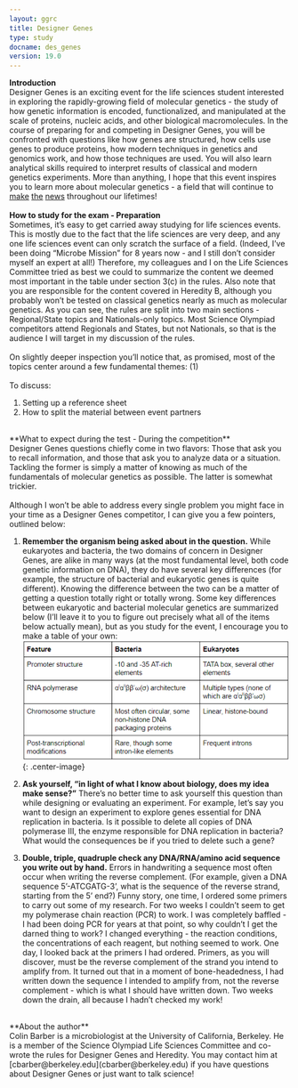 ```yaml
---
layout: ggrc
title: Designer Genes
type: study
docname: des_genes
version: 19.0
---
```


**Introduction**<br>
Designer Genes is an exciting event for the life sciences student interested in exploring the rapidly-growing field of molecular genetics - the study of how genetic information is encoded, functionalized, and manipulated at the scale of proteins, nucleic acids, and other biological macromolecules. In the course of preparing for and competing in Designer Genes, you will be confronted with questions like how genes are structured, how cells use genes to produce proteins, how modern techniques in genetics and genomics work, and how those techniques are used. You will also learn analytical skills required to interpret results of classical and modern genetics experiments. More than anything, I hope that this event inspires you to learn more about molecular genetics - a field that will continue to [make](https://www.nytimes.com/interactive/2017/08/04/science/crispr-gene-editing.html) [the](https://www.washingtonpost.com/news/speaking-of-science/wp/2017/04/13/a-new-crispr-breakthrough-could-lead-to-simpler-cheaper-disease-diagnosis/) [news](https://www.economist.com/science-and-technology/2017/10/26/gene-editing-takes-another-step-forward) throughout our lifetimes!<br>
<br>
**How to study for the exam - Preparation**<br>
Sometimes, it’s easy to get carried away studying for life sciences events. This is mostly due to the fact that the life sciences are very deep, and any one life sciences event can only scratch the surface of a field. (Indeed, I’ve been doing “Microbe Mission” for 8 years now - and I still don’t consider myself an expert at all!) Therefore, my colleagues and I on the Life Sciences Committee tried as best we could to summarize the content we deemed most important in the table under section 3(c) in the rules. Also note that you are responsible for the content covered in Heredity B, although you probably won’t be tested on classical genetics nearly as much as molecular genetics. As you can see, the rules are split into two main sections - Regional/State topics and Nationals-only topics. Most Science Olympiad competitors attend Regionals and States, but not Nationals, so that is the audience I will target in my discussion of the rules.<br>
<br>
On slightly deeper inspection you’ll notice that, as promised, most of the topics center around a few fundamental themes: (1) <br>
<br>
To discuss:<br>
1. Setting up a reference sheet
2. How to split the material between event partners

<br>
**What to expect during the test - During the competition**<br>
Designer Genes questions chiefly come in two flavors: Those that ask you to recall information, and those that ask you to analyze data or a situation. Tackling the former is simply a matter of knowing as much of the fundamentals of molecular genetics as possible. The latter is somewhat trickier.<br>
<br>
Although I won’t be able to address every single problem you might face in your time as a Designer Genes competitor, I can give you a few pointers, outlined below:<br>

1. **Remember the organism being asked about in the question.** While eukaryotes and bacteria, the two domains of concern in Designer Genes, are alike in many ways (at the most fundamental level, both code genetic information on DNA), they do have several key differences (for example, the structure of bacterial and eukaryotic genes is quite different). Knowing the difference between the two can be a matter of getting a question totally right or totally wrong. Some key differences between eukaryotic and bacterial molecular genetics are summarized below (I’ll leave it to you to figure out precisely what all of the items below actually mean), but as you study for the event, I encourage you to make a table of your own:
![image](/img/ggrc_assets/des_genes_1.PNG){: .center-image}

2. **Ask yourself, “in light of what I know about biology, does my idea make sense?”** There’s no better time to ask yourself this question than while designing or evaluating an experiment. For example, let’s say you want to design an experiment to explore genes essential for DNA replication in bacteria. Is it possible to delete all copies of DNA polymerase III, the enzyme responsible for DNA replication in bacteria? What would the consequences be if you tried to delete such a gene?

3. **Double, triple, quadruple check any DNA/RNA/amino acid sequence you write out by hand.** Errors in handwriting a sequence most often occur when writing the reverse complement. (For example, given a DNA sequence 5’-ATCGATG-3’, what is the sequence of the reverse strand, starting from the 5’ end?) Funny story, one time, I ordered some primers to carry out some of my research. For two weeks I couldn’t seem to get my polymerase chain reaction (PCR) to work. I was completely baffled - I had been doing PCR for years at that point, so why couldn’t I get the darned thing to work? I changed everything - the reaction conditions, the concentrations of each reagent, but nothing seemed to work. One day, I looked back at the primers I had ordered. Primers, as you will discover, must be the reverse complement of the strand you intend to amplify from. It turned out that in a moment of bone-headedness, I had written down the sequence I intended to amplify from, not the reverse complement - which is what I should have written down. Two weeks down the drain, all because I hadn’t checked my work!

<br>
**About the author**<br>
Colin Barber is a microbiologist at the University of California, Berkeley. He is a member of the Science Olympiad Life Sciences Committee and co-wrote the rules for Designer Genes and Heredity. You may contact him at [cbarber@berkeley.edu](cbarber@berkeley.edu) if you have questions about Designer Genes or just want to talk science!






